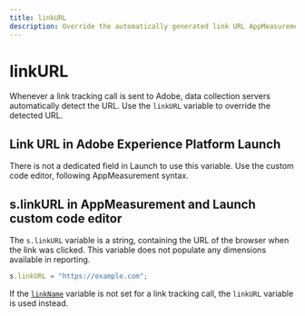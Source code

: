 ```yaml
---
title: linkURL
description: Override the automatically generated link URL AppMeasurement uses in link tracking calls.
---
```


# linkURL

Whenever a link tracking call is sent to Adobe, data collection servers automatically detect the URL. Use the `linkURL` variable to override the detected URL.

## Link URL in Adobe Experience Platform Launch

There is not a dedicated field in Launch to use this variable. Use the custom code editor, following AppMeasurement syntax.

## s.linkURL in AppMeasurement and Launch custom code editor

The `s.linkURL` variable is a string, containing the URL of the browser when the link was clicked. This variable does not populate any dimensions available in reporting.

```js
s.linkURL = "https://example.com";
```

If the [`linkName`](linkname.md) variable is not set for a link tracking call, the `linkURL` variable is used instead.
